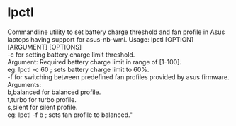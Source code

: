 # lpctl
Commandline utility to set battery charge threshold and fan profile in Asus laptops having support for asus-nb-wmi.
Usage: lpctl [OPTION] [ARGUMENT]
[OPTIONS]      
			-c for setting battery charge limit threshold.<br />
			Argument: Required battery charge limit in range of [1-100].<br />
			eg: lpctl -c 60 ; sets battery charge limit to 60%.<br />
			-f for switching between predefined fan profiles provided by asus firmware.<br />
			Arguments:<br />
			b,balanced for balanced profile.<br />
			t,turbo for turbo profile.<br />
			s,silent for silent profile.<br />
			eg: lpctl -f b ; sets fan profile to balanced."<br />
